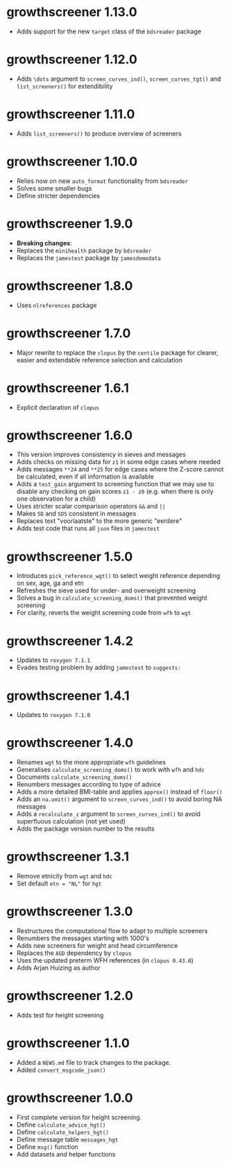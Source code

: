 # growthscreener 1.13.0

- Adds support for the new `target` class of the `bdsreader` package

# growthscreener 1.12.0 

- Adds `\dots` argument to `screen_curves_ind()`, `screen_curves_tgt()` and `list_screeners()` for extendibility

# growthscreener 1.11.0 

- Adds `list_screeners()` to produce overview of screeners

# growthscreener 1.10.0 

* Relies now on new `auto_format` functionality from `bdsreader`
* Solves some smaller bugs
* Define stricter dependencies

# growthscreener 1.9.0 

* **Breaking changes**: 
* Replaces the `minihealth` package by `bdsreader`
* Replaces the `jamestest` package by `jamesdemodata`

# growthscreener 1.8.0 

* Uses `nlreferences` package

# growthscreener 1.7.0 

* Major rewrite to replace the `clopus` by the `centile` package for clearer, easier and extendable reference selection and calculation

# growthscreener 1.6.1

* Explicit declaration of `clopus`

# growthscreener 1.6.0

* This version improves consistency in sieves and messages
* Adds checks on missing data for `z1` in some edge cases where needed
* Adds messages `**24` and `**25` for edge cases where the Z-score cannot be calculated, even if all information is available
* Adds a `test_gain` argument to screening function that we may use to disable any checking on gain scores `z1 - z0` (e.g. when there is only one observation for a child)
* Uses stricter scalar comparison operators `&&` and `||`
* Makes `SD` and `SDS` consistent in messages
* Replaces text "voorlaatste" to the more generic "eerdere"
* Adds test code that runs all `json` files in `jamestest`

# growthscreener 1.5.0

* Introduces `pick_reference_wgt()` to select weight reference depending on sex, age, ga and etn
* Refreshes the sieve used for under- and overweight screening
* Solves a bug in `calculate_screening_doms()` that prevented weight screening
* For clarity, reverts the weight screening code from `wfh` to `wgt`

# growthscreener 1.4.2

* Updates to `roxygen 7.1.1`
* Evades testing problem by adding `jamestest` to `suggests:`

# growthscreener 1.4.1

* Updates to `roxygen 7.1.0`

# growthscreener 1.4.0

* Renames `wgt` to the more appropriate `wfh` guidelines
* Generalises `calculate_screening_doms()` to work with `wfh` and `hdc`
* Documents `calculate_screening_doms()`
* Renumbers messages according to type of advice
* Adds a more detailed BMI-table and applies `approx()` instead of `floor()`
* Adds an `na.omit()` argument to `screen_curves_ind()` to avoid boring NA messages
* Adds a `recalculate_z` argument to `screen_curves_ind()` to avoid superfluous calculation (not yet used)
* Adds the package version number to the results

# growthscreener 1.3.1

* Remove etnicity from `wgt` and `hdc` 
* Set default `etn = "NL"` for `hgt`

# growthscreener 1.3.0

* Restructures the computational flow to adapt to multiple screeners
* Renumbers the messages starting with 1000's
* Adds new screeners for weight and head circumference
* Replaces the `AGD` dependency by `clopus`
* Uses the updated preterm WFH references (in `clopus 0.43.0`)
* Adds Arjan Huizing as author

# growthscreener 1.2.0

* Adds test for height screening

# growthscreener 1.1.0

* Added a `NEWS.md` file to track changes to the package.
* Added `convert_msgcode_json()`

# growthscreener 1.0.0

* First complete version for height screening.
* Define `calculate_advice_hgt()`
* Define `calculate_helpers_hgt()`
* Define message table `messages_hgt`
* Define `msg()` function
* Add datasets and helper functions

